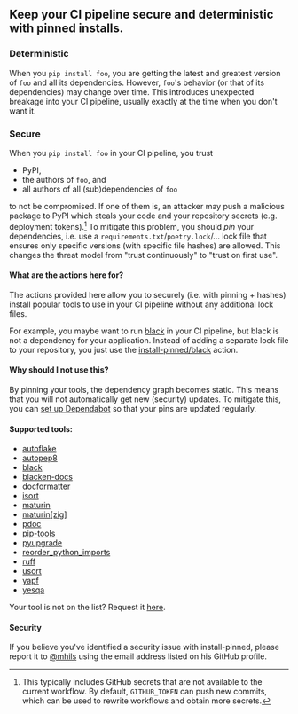 ## Keep your CI pipeline secure and deterministic with pinned installs.
<!-- !!!!!!!!!!!!!!!!!!!!!!!!!!!!!!!!!!!!!!!!!!!!!!!!!!! -->
<!-- ⚠️auto-generated from init.py, do not edit manually ⚠️-->
<!-- !!!!!!!!!!!!!!!!!!!!!!!!!!!!!!!!!!!!!!!!!!!!!!!!!!! -->

### Deterministic

When you `pip install foo`, you are getting the latest and greatest version of `foo` and all its dependencies.
However, `foo`'s behavior (or that of its dependencies) may change over time. This introduces unexpected breakage into your CI pipeline,
usually exactly at the time when you don't want it.

### Secure

When you `pip install foo` in your CI pipeline, you trust 

 - PyPI,
 - the authors of `foo`, and 
 - all authors of all (sub)dependencies of `foo`

to not be compromised. If one of them is, an attacker may push a malicious package to PyPI which steals your code 
and your repository secrets (e.g. deployment tokens).[^1]
To mitigate this problem, you should _pin_ your dependencies, i.e. use a `requirements.txt`/`poetry.lock`/... lock file
that ensures only specific versions (with specific file hashes) are allowed. This changes the threat model from "trust 
continuously" to "trust on first use".

[^1]: This typically includes GitHub secrets that are not available to the current workflow.
      By default, `GITHUB_TOKEN` can push new commits, which can be used to rewrite workflows and obtain more secrets.

#### What are the actions here for?

The actions provided here allow you to securely (i.e. with pinning + hashes) install popular 
tools to use in your CI pipeline without any additional lock files. 

For example, you maybe want to run [black](https://github.com/psf/black) in your CI pipeline, but black is not a 
dependency for your application. Instead of adding a separate lock file to your repository, you just use the [install-pinned/black](https://github.com/install-pinned/black) action.

#### Why should I not use this?

By pinning your tools, the dependency graph becomes static. 
This means that you will not automatically get new (security) updates.
To mitigate this, you can [set up Dependabot](https://docs.github.com/en/code-security/dependabot/working-with-dependabot/keeping-your-actions-up-to-date-with-dependabot#example-dependabotyml-file-for-github-actions)
so that your pins are updated regularly.

#### Supported tools:
- [autoflake](https://github.com/install-pinned/autoflake)
- [autopep8](https://github.com/install-pinned/autopep8)
- [black](https://github.com/install-pinned/black)
- [blacken-docs](https://github.com/install-pinned/blacken-docs)
- [docformatter](https://github.com/install-pinned/docformatter)
- [isort](https://github.com/install-pinned/isort)
- [maturin](https://github.com/install-pinned/maturin)
- [maturin[zig]](https://github.com/install-pinned/maturin-with-zig)
- [pdoc](https://github.com/install-pinned/pdoc)
- [pip-tools](https://github.com/install-pinned/pip-tools)
- [pyupgrade](https://github.com/install-pinned/pyupgrade)
- [reorder_python_imports](https://github.com/install-pinned/reorder_python_imports)
- [ruff](https://github.com/install-pinned/ruff)
- [usort](https://github.com/install-pinned/usort)
- [yapf](https://github.com/install-pinned/yapf)
- [yesqa](https://github.com/install-pinned/yesqa)

Your tool is not on the list? Request it [here](https://github.com/install-pinned/.github/issues).

#### Security

If you believe you've identified a security issue with install-pinned, please report it to 
[@mhils](https://github.com/mhils) using the email address listed on his GitHub profile.
